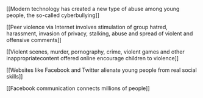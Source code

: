 [[Modern technology has created a new type of abuse among young people, the so-called cyberbullying]]

[[Peer violence via Internet involves stimulation of group hatred, harassment, invasion of privacy, stalking, abuse and spread of violent and offensive comments]]

[[Violent scenes, murder, pornography, crime, violent games and other inappropriatecontent offered online encourage children to violence]]

[[Websites like Facebook and Twitter alienate young people from real social skills]]

[[Facebook communication connects millions of people]]
